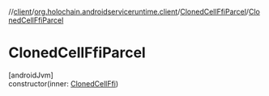 //[client](../../../index.md)/[org.holochain.androidserviceruntime.client](../index.md)/[ClonedCellFfiParcel](index.md)/[ClonedCellFfiParcel](-cloned-cell-ffi-parcel.md)

# ClonedCellFfiParcel

[androidJvm]\
constructor(inner: [ClonedCellFfi](../-cloned-cell-ffi/index.md))